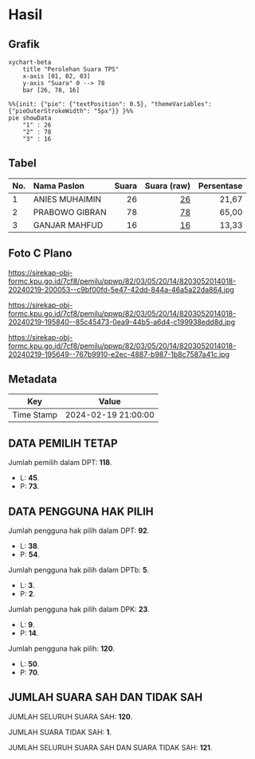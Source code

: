 # Hasil

## Grafik

```mermaid
xychart-beta
    title "Perolehan Suara TPS"
    x-axis [01, 02, 03]
    y-axis "Suara" 0 --> 78
    bar [26, 78, 16]
```

```mermaid
%%{init: {"pie": {"textPosition": 0.5}, "themeVariables": {"pieOuterStrokeWidth": "5px"}} }%%
pie showData
    "1" : 26
    "2" : 78
    "3" : 16
```

## Tabel

| No. | Nama Paslon    | Suara | Suara (raw) | Persentase |
|:--- |:-------------- | -----:| -----------:| ----------:|
| 1   | ANIES MUHAIMIN | 26    | [26][p-1]   | 21,67      |
| 2   | PRABOWO GIBRAN | 78    | [78][p-2]   | 65,00      |
| 3   | GANJAR MAHFUD  | 16    | [16][p-3]   | 13,33      |


[p-1]: https://github.com/gigit-pemilu/pemilu-2024-82-maluku-utara/blob/main/pilpres/hitung-suara/sub/82-maluku-utara/sub/03-halmahera-utara/sub/05-tobelo/sub/2014-gosoma/sub/018-tps/sub/paslon-1.txt
[p-2]: https://github.com/gigit-pemilu/pemilu-2024-82-maluku-utara/blob/main/pilpres/hitung-suara/sub/82-maluku-utara/sub/03-halmahera-utara/sub/05-tobelo/sub/2014-gosoma/sub/018-tps/sub/paslon-2.txt
[p-3]: https://github.com/gigit-pemilu/pemilu-2024-82-maluku-utara/blob/main/pilpres/hitung-suara/sub/82-maluku-utara/sub/03-halmahera-utara/sub/05-tobelo/sub/2014-gosoma/sub/018-tps/sub/paslon-3.txt

## Foto C Plano

https://sirekap-obj-formc.kpu.go.id/7cf8/pemilu/ppwp/82/03/05/20/14/8203052014018-20240219-200053--c9bf00fd-5e47-42dd-844a-46a5a22da864.jpg

https://sirekap-obj-formc.kpu.go.id/7cf8/pemilu/ppwp/82/03/05/20/14/8203052014018-20240219-195840--85c45473-0ea9-44b5-a6d4-c199938edd8d.jpg

https://sirekap-obj-formc.kpu.go.id/7cf8/pemilu/ppwp/82/03/05/20/14/8203052014018-20240219-195649--767b9910-e2ec-4887-b987-1b8c7587a41c.jpg


## Metadata

| Key        | Value               |
| ---------- | ------------------- |
| Time Stamp | 2024-02-19 21:00:00 |


## DATA PEMILIH TETAP

Jumlah pemilih dalam DPT: **118**.
 * L: **45**.
 * P: **73**.

## DATA PENGGUNA HAK PILIH

Jumlah pengguna hak pilih dalam DPT: **92**.
 * L: **38**.
 * P: **54**.

Jumlah pengguna hak pilih dalam DPTb: **5**.
 * L: **3**.
 * P: **2**.

Jumlah pengguna hak pilih dalam DPK: **23**.
 * L: **9**.
 * P: **14**.

Jumlah pengguna hak pilih: **120**.
 * L: **50**.
 * P: **70**.

## JUMLAH SUARA SAH DAN TIDAK SAH

JUMLAH SELURUH SUARA SAH: **120**.

JUMLAH SUARA TIDAK SAH: **1**.

JUMLAH SELURUH SUARA SAH DAN SUARA TIDAK SAH: **121**.


